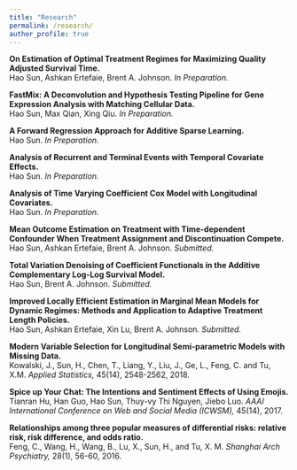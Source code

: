```yaml
---
title: "Research"
permalink: /research/
author_profile: true
---
```


<b>On Estimation of Optimal Treatment Regimes for Maximizing Quality Adjusted Survival Time. </b><br>
Hao Sun, Ashkan Ertefaie, Brent A. Johnson. <i>In Preparation.</i>

<b>FastMix:  A Deconvolution and Hypothesis Testing Pipeline for Gene Expression Analysis with Matching Cellular Data. </b><br>
Hao Sun, Max Qian, Xing Qiu. <i>In Preparation.</i>

<b>A Forward Regression Approach for Additive Sparse Learning. </b><br>
Hao Sun. <i>In Preparation.</i>

<b>Analysis of Recurrent and Terminal Events with Temporal Covariate Effects. </b><br>
Hao Sun. <i>In Preparation.</i>

<b>Analysis of Time Varying Coefficient Cox Model with Longitudinal Covariates. </b><br>
Hao Sun. <i>In Preparation.</i>

<b>Mean Outcome Estimation on Treatment with Time-dependent Confounder When Treatment Assignment and Discontinuation Compete. </b><br>
Hao Sun, Ashkan Ertefaie, Brent A. Johnson. <i>Submitted.</i>

<b>Total Variation Denoising of Coefficient Functionals in the Additive Complementary Log-Log Survival Model. </b><br>
Hao Sun, Brent A. Johnson. <i>Submitted.</i>

<b>Improved Locally Efficient Estimation in Marginal Mean Models for Dynamic Regimes: Methods and Application to Adaptive Treatment Length Policies. </b><br>
Hao Sun, Ashkan Ertefaie, Xin Lu, Brent A. Johnson. <i>Submitted.</i>

<b>Modern Variable Selection for Longitudinal Semi-parametric Models with Missing Data. </b><br>
Kowalski, J., Sun, H., Chen, T., Liang, Y., Liu, J., Ge, L., Feng, C. and Tu, X.M. <i>Applied Statistics, </i>45(14), 2548-2562, 2018.

<b>Spice up Your Chat: The Intentions and Sentiment Effects of Using Emojis. </b><br>
Tianran Hu, Han Guo, Hao Sun, Thuy-vy Thi Nguyen, Jiebo Luo. <i>AAAI International Conference on Web and Social Media (ICWSM), </i>45(14), 2017.

<b>Relationships among three popular measures of differential risks: relative risk, risk difference, and odds ratio. </b><br>
Feng, C., Wang, H., Wang, B., Lu, X., Sun, H., and Tu, X. M. <i>Shanghai Arch Psychiatry, </i>28(1), 56-60, 2016.
